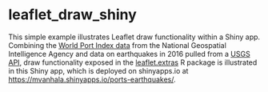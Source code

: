 # leaflet_draw_shiny

This simple example illustrates Leaflet draw functionality within a Shiny app. Combining the [World Port Index data](https://msi.nga.mil/NGAPortal/MSI.portal?_nfpb=true&_pageLabel=msi_portal_page_62&pubCode=0015) from the National Geospatial Intelligence Agency and data on earthquakes in 2016 pulled from a [USGS API](https://earthquake.usgs.gov/fdsnws/event/1/), draw functionality exposed in the [leaflet.extras](https://cran.r-project.org/web/packages/leaflet.extras/index.html) R package is illustrated in this Shiny app, which is deployed on shinyapps.io at https://mvanhala.shinyapps.io/ports-earthquakes/.

